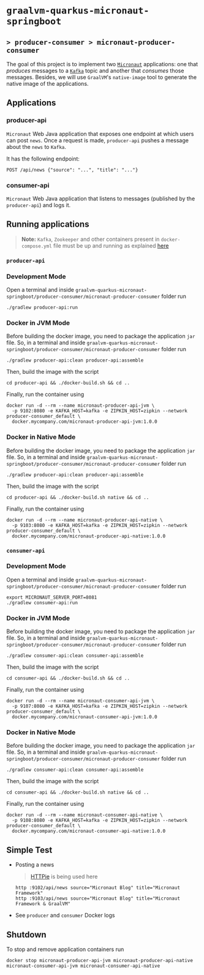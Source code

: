 # `graalvm-quarkus-micronaut-springboot`
## `> producer-consumer > micronaut-producer-consumer`

The goal of this project is to implement two [`Micronaut`](https://micronaut.io/) applications: one that _produces_ messages to a [`Kafka`](https://kafka.apache.org/) topic and another that _consumes_ those messages. Besides, we will use `GraalVM`'s `native-image` tool to generate the native image of the applications.

## Applications

### producer-api

`Micronaut` Web Java application that exposes one endpoint at which users can post `news`. Once a request is made, `producer-api` pushes a message about the `news` to `Kafka`.

It has the following endpoint:
```
POST /api/news {"source": "...", "title": "..."}
```

### consumer-api

`Micronaut` Web Java application that listens to messages (published by the `producer-api`) and logs it.

## Running applications

> **Note:** `Kafka`, `Zookeeper` and other containers present in `docker-compose.yml` file must be up and running as explained [here](https://github.com/ivangfr/graalvm-quarkus-micronaut-springboot/tree/master/producer-consumer#start-environment)

### `producer-api`

### Development Mode

Open a terminal and inside `graalvm-quarkus-micronaut-springboot/producer-consumer/micronaut-producer-consumer` folder run
```
./gradlew producer-api:run
```

### Docker in JVM Mode

Before building the docker image, you need to package the application `jar` file. So, in a terminal and inside `graalvm-quarkus-micronaut-springboot/producer-consumer/micronaut-producer-consumer` folder run
```
./gradlew producer-api:clean producer-api:assemble 
```

Then, build the image with the script
```
cd producer-api && ./docker-build.sh && cd ..
```

Finally, run the container using
```
docker run -d --rm --name micronaut-producer-api-jvm \
  -p 9102:8080 -e KAFKA_HOST=kafka -e ZIPKIN_HOST=zipkin --network producer-consumer_default \
  docker.mycompany.com/micronaut-producer-api-jvm:1.0.0
```

### Docker in Native Mode

Before building the docker image, you need to package the application `jar` file. So, in a terminal and inside `graalvm-quarkus-micronaut-springboot/producer-consumer/micronaut-producer-consumer` folder run
```
./gradlew producer-api:clean producer-api:assemble
```

Then, build the image with the script
```
cd producer-api && ./docker-build.sh native && cd ..
```

Finally, run the container using
```
docker run -d --rm --name micronaut-producer-api-native \
  -p 9103:8080 -e KAFKA_HOST=kafka -e ZIPKIN_HOST=zipkin --network producer-consumer_default \
  docker.mycompany.com/micronaut-producer-api-native:1.0.0
```

### `consumer-api`

### Development Mode

Open a terminal and inside `graalvm-quarkus-micronaut-springboot/producer-consumer/micronaut-producer-consumer` folder run
```
export MICRONAUT_SERVER_PORT=8081
./gradlew consumer-api:run
```

### Docker in JVM Mode

Before building the docker image, you need to package the application `jar` file. So, in a terminal and inside `graalvm-quarkus-micronaut-springboot/producer-consumer/micronaut-producer-consumer` folder run
```
./gradlew consumer-api:clean consumer-api:assemble 
```

Then, build the image with the script
```
cd consumer-api && ./docker-build.sh && cd ..
```

Finally, run the container using
```
docker run -d --rm --name micronaut-consumer-api-jvm \
  -p 9107:8080 -e KAFKA_HOST=kafka -e ZIPKIN_HOST=zipkin --network producer-consumer_default \
  docker.mycompany.com/micronaut-consumer-api-jvm:1.0.0
```

### Docker in Native Mode

Before building the docker image, you need to package the application `jar` file. So, in a terminal and inside `graalvm-quarkus-micronaut-springboot/producer-consumer/micronaut-producer-consumer` folder run
```
./gradlew consumer-api:clean consumer-api:assemble 
```

Then, build the image with the script
```
cd consumer-api && ./docker-build.sh native && cd ..
```

Finally, run the container using
```
docker run -d --rm --name micronaut-consumer-api-native \
  -p 9108:8080 -e KAFKA_HOST=kafka -e ZIPKIN_HOST=zipkin --network producer-consumer_default \
  docker.mycompany.com/micronaut-consumer-api-native:1.0.0
```

## Simple Test

- Posting a news
  > [HTTPie](https://httpie.org/) is being used here 
  ```
  http :9102/api/news source="Micronaut Blog" title="Micronaut Framework"
  http :9103/api/news source="Micronaut Blog" title="Micronaut Framework & GraalVM"
  ```
- See `producer` and `consumer` Docker logs

## Shutdown

To stop and remove application containers run
```
docker stop micronaut-producer-api-jvm micronaut-producer-api-native micronaut-consumer-api-jvm micronaut-consumer-api-native
```
